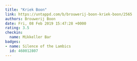 ```yaml
---
title: "Kriek Boon"
link: https://untappd.com/b/brouwerij-boon-kriek-boon/2565
authors: Brouwerij Boon
date: Fri, 08 Feb 2019 15:47:28 +0000
rating: 3.5
checkin:
  name: Mikkeller Bar
badges:
- name: Silence of the Lambics
  id: 460012807
---
```

